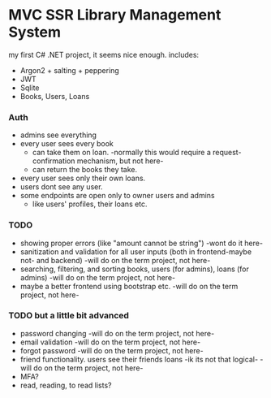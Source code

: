 # MVC SSR Library Management System

my first C# .NET project, it seems nice enough. includes:

* Argon2 + salting + peppering
* JWT
* Sqlite
* Books, Users, Loans

### Auth

* admins see everything
* every user sees every book
    * can take them on loan. -normally this would require a request-confirmation mechanism, but not here-
    * can return the books they take.
* every user sees only their own loans.
* users dont see any user.
* some endpoints are open only to owner users and admins
    * like users' profiles, their loans etc.

### TODO

* showing proper errors (like "amount cannot be string") -wont do it here-
* sanitization and validation for all user inputs (both in frontend-maybe not- and backend) -will do on the term project, not here-
* searching, filtering, and sorting books, users (for admins), loans (for admins)   -will do on the term project, not here-
* maybe a better frontend using bootstrap etc. -will do on the term project, not here-

### TODO but a little bit advanced

* password changing -will do on the term project, not here-
* email validation -will do on the term project, not here-
* forgot password -will do on the term project, not here-
* friend functionality. users see their friends loans -ik its not that logical-      -will do on the term project, not here-
* MFA?
* read, reading, to read lists?